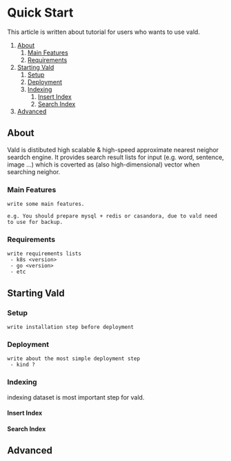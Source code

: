 # Quick Start

This article is written about tutorial for users who wants to use vald.

1. [About](#About)
    1. [Main Features](#Main-Features)
    2. [Requirements](#Requirements)
2. [Starting Vald](#Starting-Vald)
    1. [Setup](#Setup)
    2. [Deployment](#Deployment)
    3. [Indexing](#Indexing)
        1. [Insert Index](#Insert-Index)
        2. [Search Index](#Search-Index)
3. [Advanced](#Advanced)

## About

Vald is distibuted high scalable & high-speed approximate nearest neighor seardch engine.
It provides search result lists for input (e.g. word, sentence, image ...) which is coverted as (also high-dimensional) vector when searching neighor.

### Main Features

```
write some main features.

e.g. You should prepare mysql + redis or casandora, due to vald need to use for backup.
```

### Requirements

```
write requirements lists
 - k8s <version>
 - go <version>
 - etc
```

## Starting Vald

### Setup

```
write installation step before deployment
```

### Deployment

```
write about the most simple deployment step
 - kind ?
```

### Indexing

indexing dataset is most important step for vald.

#### Insert Index

#### Search Index

## Advanced

